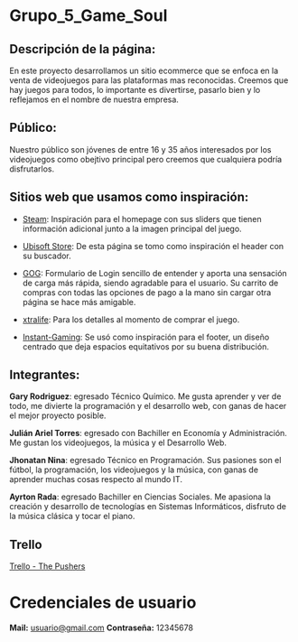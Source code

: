 # Grupo_5_Game_Soul

## Descripción de la página:

En este proyecto desarrollamos un sitio ecommerce que se enfoca en la venta de videojuegos para las plataformas mas reconocidas. Creemos que hay juegos para todos, lo importante es divertirse, pasarlo bien y lo reflejamos en el nombre de nuestra empresa.

## Público:

Nuestro público son jóvenes de entre 16 y 35 años interesados por los videojuegos como obejtivo principal pero creemos que cualquiera podría disfrutarlos.


## Sitios web que usamos como inspiración:

- [Steam](https://store.steampowered.com): Inspiración para el homepage con sus sliders que tienen información adicional junto a la imagen principal del juego.

- [Ubisoft Store](https://store.ubi.com): De esta página se tomo como inspiración el header con su buscador.

- [GOG](https://www.gog.com): Formulario de Login sencillo de entender y aporta una sensación de carga más rápida, siendo agradable para el usuario. Su carrito de compras con todas las opciones de pago a la mano sin cargar otra página se hace más amigable.

- [xtralife](https://www.xtralife.com): Para los detalles al momento de comprar el juego.

- [Instant-Gaming](https://www.instant-gaming.com/es): Se usó como inspiración para el footer, un diseño centrado que deja espacios equitativos por su buena distribución.

## Integrantes: 

__Gary Rodriguez__: egresado Técnico Químico. Me gusta aprender y ver de todo, me divierte la programación y el desarrollo web, con ganas de hacer el mejor proyecto posible.

__Julián Ariel Torres__: egresado con Bachiller en Economía y Administración. Me gustan los videojuegos, la música y el Desarrollo Web.

__Jhonatan Nina__: egresado Técnico en Programación. Sus pasiones son 
el fútbol, la programación, los videojuegos y la música, con ganas de aprender muchas cosas respecto al mundo IT.

__Ayrton Rada__: egresado Bachiller en Ciencias Sociales. Me apasiona la creación y desarrollo de tecnologías en Sistemas Informáticos, disfruto de la música clásica
y tocar el piano.

## Trello

[Trello - The Pushers](https://trello.com/b/atlpFJBU/the-pushers)

# Credenciales de usuario

__Mail:__ usuario@gmail.com
__Contraseña:__ 12345678